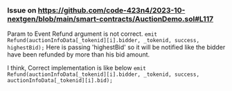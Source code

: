 ### Issue on https://github.com/code-423n4/2023-10-nextgen/blob/main/smart-contracts/AuctionDemo.sol#L117

Param to Event Refund argument is not correct.
`emit Refund(auctionInfoData[_tokenid][i].bidder, _tokenid, success, highestBid);`
Here is passing 'highestBid' so it will be notified like the bidder have been refunded by more than his bid amount. 

I think, Correct implementation is like below
`emit Refund(auctionInfoData[_tokenid][i].bidder, _tokenid, success, auctionInfoData[_tokenid][i].bid);`